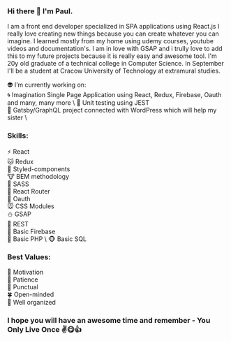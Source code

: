 ### Hi there 👋 I'm Paul.

I am a front end developer specialized in SPA applications using React.js I really love creating new things because you can create whatever you can imagine. I learned mostly      from my home using udemy courses, youtube videos and documentation's. I am in love with GSAP and i trully love to add this to my future projects because it is really easy and     awesome tool. I'm 20y old graduate of a technical college in Computer Science. In September I'll be a student at Cracow University of Technology at extramural studies. 

👽 I’m currently working on: \
  🌀 Imagination Single Page Application using React, Redux, Firebase, Oauth and many, many more \ 
  🐸 Unit testing using JEST \
  🏯 Gatsby/GraphQL project connected with WordPress which will help my sister \

### Skills:
 ⚡ React \
 🐱 Redux \
 🐹 Styled-components \
 🐮 BEM methodology \
 🐻 SASS \
 🐷 React Router \
 🐨 Oauth \
 🐭 CSS Modules \
 ⛄ GSAP \
 🐍 REST \
 🐰 Basic Firebase \
 🐗 Basic PHP \ 
 🐵 Basic SQL

### Best Values:
 💐 Motivation \
 🍃 Patience \
 🌳 Punctual \
 🍀 Open-minded \
 🍄 Well organized

### I hope you will have an awesome time and remember - You Only Live Once ✌️😋👍
<!--
**KvXJScript/KvXJScript** is a ✨ _special_ ✨ repository because its `README.md` (this file) appears on your GitHub profile.

Here are some ideas to get you started:

- 🔭 I’m currently working on ...
- 🌱 I’m currently learning ...
- 👯 I’m looking to collaborate on ...
- 🤔 I’m looking for help with ...
- 💬 Ask me about ...
- 📫 How to reach me: ...
- 😄 Pronouns: ...
- ⚡ Fun fact: ...
-->
